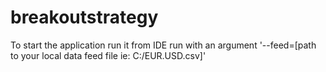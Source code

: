 # breakoutstrategy

To start the application run it from IDE run with an argument '--feed=[path to your local data feed file ie: C:/EUR.USD.csv]'
